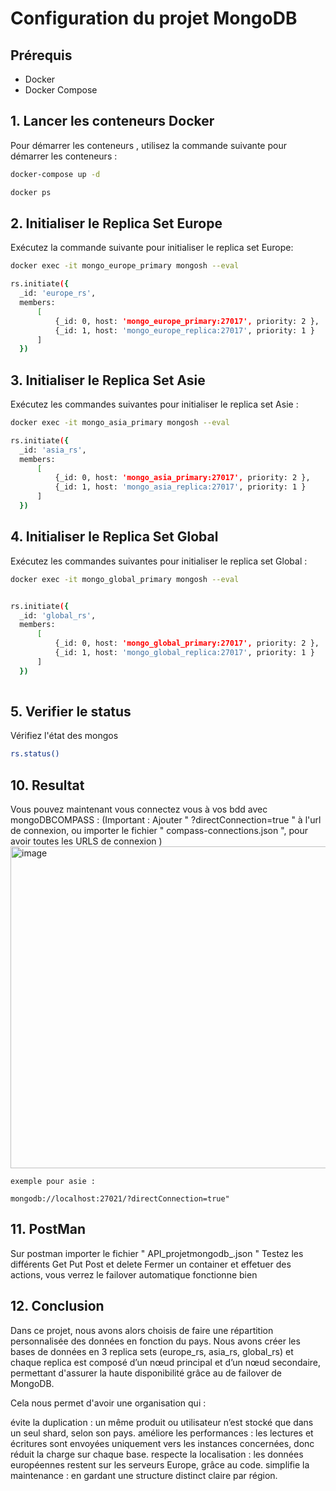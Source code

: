 # Configuration du projet MongoDB 

## Prérequis

- Docker
- Docker Compose

## 1. Lancer les conteneurs Docker

Pour démarrer les conteneurs , utilisez la commande suivante pour démarrer les conteneurs :

```bash
docker-compose up -d

docker ps
```


## 2. Initialiser le Replica Set Europe

Exécutez la commande suivante pour initialiser le replica set Europe:
```bash
docker exec -it mongo_europe_primary mongosh --eval 
```
```bash
rs.initiate({
  _id: 'europe_rs', 
  members: 
      [
          {_id: 0, host: 'mongo_europe_primary:27017', priority: 2 }, 
          {_id: 1, host: 'mongo_europe_replica:27017', priority: 1 }
      ]
  })
```

## 3. Initialiser le Replica Set Asie

Exécutez les commandes suivantes pour initialiser le replica set Asie :
```bash
docker exec -it mongo_asia_primary mongosh --eval
```
```bash
rs.initiate({
  _id: 'asia_rs', 
  members: 
      [
          {_id: 0, host: 'mongo_asia_primary:27017', priority: 2 }, 
          {_id: 1, host: 'mongo_asia_replica:27017', priority: 1 }
      ]
  })
```

## 4. Initialiser le Replica Set Global

Exécutez les commandes suivantes pour initialiser le replica set Global :
```bash
docker exec -it mongo_global_primary mongosh --eval
```
```bash

rs.initiate({
  _id: 'global_rs', 
  members: 
      [
          {_id: 0, host: 'mongo_global_primary:27017', priority: 2 }, 
          {_id: 1, host: 'mongo_global_replica:27017', priority: 1 }
      ]
  })
  
```

## 5. Verifier le status
Vérifiez l'état des mongos 
```bash
rs.status()
```

## 10. Resultat
Vous pouvez maintenant vous connectez vous à vos bdd avec mongoDBCOMPASS :
(Important : Ajouter " ?directConnection=true " à l'url de connexion, ou importer le fichier 
" compass-connections.json ", pour avoir toutes les URLS de connexion )
<img width="515" alt="image" src="https://github.com/user-attachments/assets/fd3ca0e6-4568-4ed1-b597-df1dc4fc64c7" />

```
exemple pour asie : 

mongodb://localhost:27021/?directConnection=true"
```

## 11. PostMan
Sur postman importer le fichier " API_projetmongodb_.json "
Testez les différents Get Put Post et delete
Fermer un container et effetuer des actions, 
vous verrez le failover automatique fonctionne bien 

## 12. Conclusion 

Dans ce projet, nous avons alors choisis de faire une répartition personnalisée des données en fonction du pays.
Nous avons créer les bases de données en 3 replica sets (europe_rs, asia_rs, global_rs) et chaque replica est composé d’un nœud principal et d’un nœud secondaire, permettant d'assurer la haute disponibilité grâce au de failover de MongoDB.

Cela nous permet d'avoir une organisation qui :

évite la duplication : un même produit ou utilisateur n’est stocké que dans un seul shard, selon son pays.
améliore les performances : les lectures et écritures sont envoyées uniquement vers les instances concernées, donc réduit la charge sur chaque base.
respecte la localisation : les données européennes restent sur les serveurs Europe, grâce au code.
simplifie la maintenance : en gardant une structure distinct claire par région.
